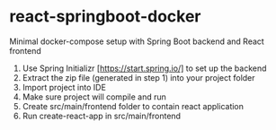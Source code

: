 # react-springboot-docker
Minimal docker-compose setup with Spring Boot backend and React frontend

1. Use Spring Initializr [https://start.spring.io/] to set up the backend
2. Extract the zip file (generated in step 1) into your project folder
3. Import project into IDE
4. Make sure project will compile and run
5. Create src/main/frontend folder to contain react application
6. Run create-react-app in src/main/frontend
